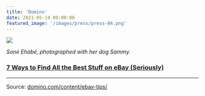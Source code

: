 ```yaml
---
title: 'Domino'
date: 2021-05-14 00:00:00
featured_image: '/images/press/press-04.png'
---
```


![]({{site.baseurl}}/images/press/press-04.png)

_Soné Ehabé, photographed with her dog Sammy._

### [7 Ways to Find All the Best Stuff on eBay (Seriously)](https://www.domino.com/content/ebay-tips/)


<hr>

Source: [domino.com/content/ebay-tips/](https://www.domino.com/content/ebay-tips/)